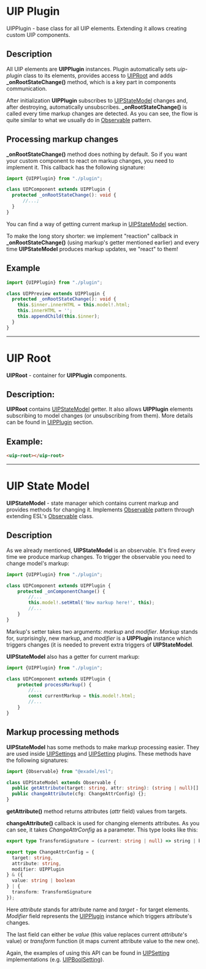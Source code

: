 <a href="#uip-plugin" id="uip-plugin"></a>
# UIP Plugin

UIPPlugin - base class for all UIP elements. Extending it allows creating custom UIP
components.

## Description

All UIP elements are **UIPPlugin** instances. Plugin automatically sets *uip-plugin* class to its elements,
provides access to [UIPRoot](src/core/README.md#uip-root) and adds **_onRootStateChange()** method, which is a key part in components
communication.

After initialization **UIPPlugin** subscribes to [UIPStateModel](src/core/README.md#uip-state-model) changes and, after
destroying, automatically unsubscribes. **_onRootStateChange()** is called every time markup changes are detected.
As you can see, the flow is quite similar to what we usually do in
[Observable](https://en.wikipedia.org/wiki/Observer_pattern) pattern.

## Processing markup changes

**_onRootStateChange()** method does nothing by default. So if you want your custom component to react on markup
changes, you need to implement it. This callback has the following signature:

```typescript
import {UIPPlugin} from "./plugin";

class UIPComponent extends UIPPlugin {
  protected _onRootStateChange(): void {
      //...;
  }
}
```

You can find a way of getting current markup in [UIPStateModel](src/core/README.md#uip-state-model) section.

To make the long story shorter: we implement "reaction" callback in **_onRootStateChange()** (using markup's getter
mentioned earlier) and every time **UIPStateModel** produces markup updates, we "react" to them!

## Example

```typescript
import {UIPPlugin} from "./plugin";

class UIPPreview extends UIPPlugin {
  protected _onRootStateChange(): void {
    this.$inner.innerHTML = this.model!.html;
    this.innerHTML = '';
    this.appendChild(this.$inner);
  }
}
```

---
<a href="#uip-root" id="uip-root"></a>
# UIP Root

**UIPRoot** - container for **UIPPlugin** components.

## Description:

**UIPRoot** contains [UIPStateModel](src/core/README.md#uip-state-model) getter. It also allows **UIPPlugin** elements
subscribing to model changes (or unsubscribing from them). More details can be found in [UIPPlugin](src/core/README.md#uip-plugin) section.

## Example:

```html
<uip-root></uip-root>
```

---

<a href="#uip-state-model" id="uip-state-model"></a>
# UIP State Model

**UIPStateModel** - state manager which contains current markup and provides methods for changing it.
Implements [Observable](https://en.wikipedia.org/wiki/Observer_pattern) pattern through extending
ESL's [Observable](https://github.com/exadel-inc/esl/blob/main/src/modules/esl-utils/abstract/observable.ts) class.

## Description

As we already mentioned, **UIPStateModel** is an observable. It's fired every time we produce markup
changes. To trigger the observable you need to change model's markup:

```typescript
import {UIPPlugin} from "./plugin";

class UIPComponent extends UIPPlugin {
    protected _onComponentChange() {
        //...
        this.model!.setHtml('New markup here!', this);
        //...
    }
}
```

Markup's setter takes two arguments: *markup* and *modifier*. *Markup* stands for, surprisingly, new markup, and
*modifier* is a **UIPPlugin** instance which triggers changes (it is needed to prevent extra triggers of
**UIPStateModel**.


**UIPStateModel** also has a getter for current markup:

```typescript
import {UIPPlugin} from "./plugin";

class UIPComponent extends UIPPlugin {
    protected processMarkup() {
        //...
        const currentMarkup = this.model!.html;
        //...
    }
}
```

## Markup processing methods

**UIPStateModel** has some methods to make markup processing easier. They are used inside
[UIPSettings](src/plugins/settings/README.md) and [UIPSetting](src/plugins/settings/README.md) plugins. These methods have the
following signatures:

```typescript
import {Observable} from "@exadel/esl";

class UIPStateModel extends Observable {
  public getAttribute(target: string, attr: string): (string | null)[] {};
  public changeAttribute(cfg: ChangeAttrConfig) {};
}
```

**getAttribute()** method returns attributes (*attr* field) values from targets.

**changeAttribute()** callback is used for changing elements attributes. As you can see, it takes *ChangeAttrConfig* as
a parameter. This type looks like this:

```typescript
export type TransformSignature = (current: string | null) => string | boolean | null;

export type ChangeAttrConfig = {
  target: string,
  attribute: string,
  modifier: UIPPlugin
} & ({
  value: string | boolean
} | {
  transform: TransformSignature
});

```

Here *attribute* stands for attribute name and *target* - for target elements. *Modifier* field represents the
[UIPPlugin](src/core/README.md#uip-plugin) instance which triggers attribute's changes.

The last field can either be *value* (this value replaces current *attribute*'s value) or *transform* function (it maps
current attribute value to the new one).

Again, the examples of using this API can be found in [UIPSetting](src/plugins/settings/README.md)
implementations (e.g. [UIPBoolSetting](src/settings/bool-setting/README.md)).
